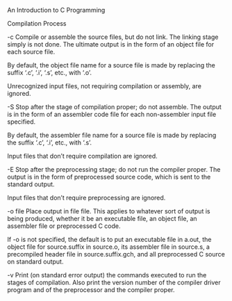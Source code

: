 An Introduction to C Programming

Compilation Process

-c
Compile or assemble the source files, but do not link. The linking stage simply is not done. The ultimate output is in the form of an object file for each source file.

By default, the object file name for a source file is made by replacing the suffix ‘.c’, ‘.i’, ‘.s’, etc., with ‘.o’.

Unrecognized input files, not requiring compilation or assembly, are ignored.

-S
Stop after the stage of compilation proper; do not assemble. The output is in the form of an assembler code file for each non-assembler input file specified.

By default, the assembler file name for a source file is made by replacing the suffix ‘.c’, ‘.i’, etc., with ‘.s’.

Input files that don’t require compilation are ignored.

-E
Stop after the preprocessing stage; do not run the compiler proper. The output is in the form of preprocessed source code, which is sent to the standard output.

Input files that don’t require preprocessing are ignored.

-o file
Place output in file file. This applies to whatever sort of output is being produced, whether it be an executable file, an object file, an assembler file or preprocessed C code.

If -o is not specified, the default is to put an executable file in a.out, the object file for source.suffix in source.o, its assembler file in source.s, a precompiled header file in source.suffix.gch, and all preprocessed C source on standard output.

-v
Print (on standard error output) the commands executed to run the stages of compilation. Also print the version number of the compiler driver program and of the preprocessor and the compiler proper.
